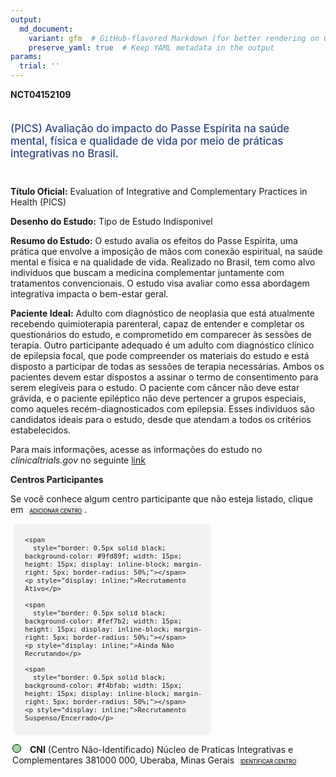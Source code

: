 ```yaml
---
output: 
  md_document:
    variant: gfm  # GitHub-flavored Markdown (for better rendering on GitHub)
    preserve_yaml: true  # Keep YAML metadata in the output
params:
  trial: ''
---
```


<script async src="https://scripts.simpleanalyticscdn.com/latest.js"></script>

**NCT04152109**

<div style="padding: 5px 5px 5px 0px; font-size: 1.20em; font-weight: 500; color: #2E4A7F; text-align: left; margin-bottom: 20px">

(PICS) Avaliação do impacto do Passe Espírita na saúde mental, física e
qualidade de vida por meio de práticas integrativas no Brasil.

</div>

**Título Oficial:** Evaluation of Integrative and Complementary
Practices in Health (PICS)

**Desenho do Estudo:** Tipo de Estudo Indisponivel

**Resumo do Estudo:** O estudo avalia os efeitos do Passe Espírita, uma
prática que envolve a imposição de mãos com conexão espiritual, na saúde
mental e física e na qualidade de vida. Realizado no Brasil, tem como
alvo indivíduos que buscam a medicina complementar juntamente com
tratamentos convencionais. O estudo visa avaliar como essa abordagem
integrativa impacta o bem-estar geral.

**Paciente Ideal:** Adulto com diagnóstico de neoplasia que está
atualmente recebendo quimioterapia parenteral, capaz de entender e
completar os questionários do estudo, e comprometido em comparecer às
sessões de terapia. Outro participante adequado é um adulto com
diagnóstico clínico de epilepsia focal, que pode compreender os
materiais do estudo e está disposto a participar de todas as sessões de
terapia necessárias. Ambos os pacientes devem estar dispostos a assinar
o termo de consentimento para serem elegíveis para o estudo. O paciente
com câncer não deve estar grávida, e o paciente epiléptico não deve
pertencer a grupos especiais, como aqueles recém-diagnosticados com
epilepsia. Esses indivíduos são candidatos ideais para o estudo, desde
que atendam a todos os critérios estabelecidos.

Para mais informações, acesse as informações do estudo no
*clinicaltrials.gov* no seguinte
[link](https://clinicaltrials.gov/ct2/show/NCT04152109)

**Centros Participantes**

Se você conhece algum centro participante que não esteja listado, clique
em
<span style="color: #2E4A7F; margin-left: 2px; padding: 4px; background-color: #f3f2f1; border-radius: 8px; font-weight: 500; font-size: 0.6em"><a
href="https://cancertrialsbr.shinyapps.io/formsapp?study_nct_id=NCT04152109&amp;location_id=N%2FA&amp;location_full_name=N%2FA&amp;form_type=Adicionar%20Centro"
target="_blank">ADICIONAR CENTRO</a></span>.

<div style="margin-bottom: 8px; margin-left: 5px; padding: 8px; max-width: 300px; background-color: #f3f2f1; border-radius: 8px; font-size: 0.9em">

<div style="margin-left: 10px;">

    <span 
      style="border: 0.5px solid black; background-color: #9fd89f; width: 15px; height: 15px; display: inline-block; margin-right: 5px; border-radius: 50%;"></span>
    <p style="display: inline;">Recrutamento Ativo</p>

</div>

<div style="margin-left: 10px;">

    <span 
      style="border: 0.5px solid black; background-color: #fef7b2; width: 15px; height: 15px; display: inline-block; margin-right: 5px; border-radius: 50%;"></span>
    <p style="display: inline;">Ainda Não Recrutando</p>

</div>

<div style="margin-left: 10px;">

    <span 
      style="border: 0.5px solid black; background-color: #f4bfab; width: 15px; height: 15px; display: inline-block; margin-right: 5px; border-radius: 50%;"></span>
    <p style="display: inline;">Recrutamento Suspenso/Encerrado</p>

</div>

</div>

<div style="margin: 3px;">

<span style="border: 0.5px solid black; display: inline-block; width: 12px; height: 12px; border-radius: 50%; margin-right: 10px; padding-bottom: 0px; background-color: #9fd89f;"></span>
<b>CNI</b> (Centro Não-Identificado) Núcleo de Praticas Integrativas e
Complementares 381000 000, Uberaba, Minas Gerais
<span style="color: #2E4A7F; margin-left: 2px; padding: 4px; background-color: #f3f2f1; border-radius: 8px; font-weight: 500; font-size: 0.6em"><a
href="https://cancertrialsbr.shinyapps.io/formsapp?study_nct_id=NCT04152109&amp;location_id=NUCLEODEPRATICASINTEGRATIVASECOMPLEMENTARESUBERABAMINASGERAIS381000000BRAZIL&amp;location_full_name=%28Centro%20N%C3%A3o-Identificado%29%2C%20N%C3%BAcleo%20de%20Praticas%20Integrativas%20e%20Complementares%20381000%20000%2C%20Uberaba%2C%20Minas%20Gerais&amp;form_type=Identificar%20Centro"
target="_blank">IDENTIFICAR CENTRO</a></span>

</div>
